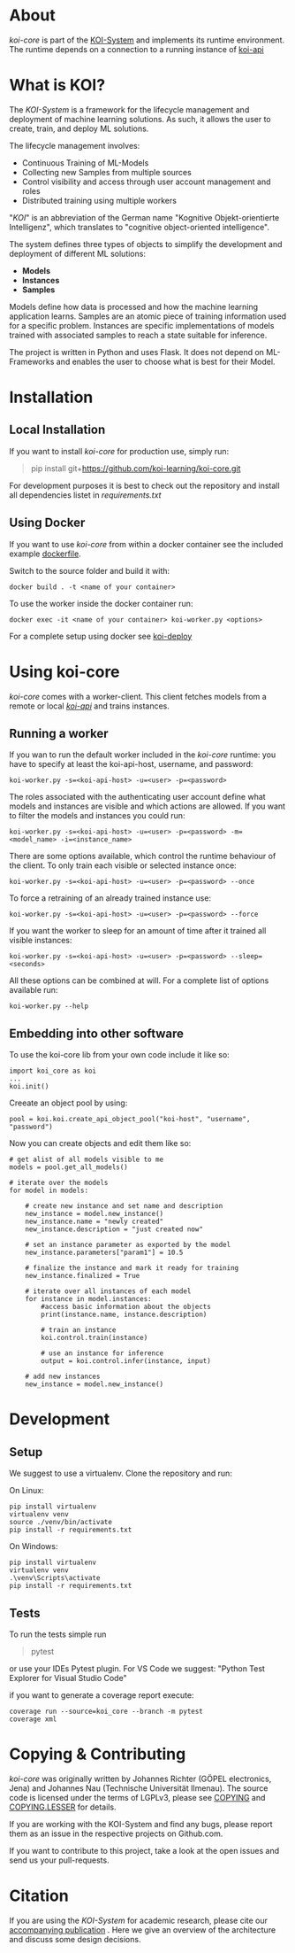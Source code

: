 # About
*koi-core* is part of the [KOI-System](https://github.com/koi-learning) and implements its runtime environment.
The runtime depends on a connection to a running instance of [koi-api](https://github.com/koi-learning/koi-api)

# What is KOI?
The *KOI-System* is a framework for the lifecycle management and deployment of machine learning solutions.
As such, it allows the user to create, train, and deploy ML solutions.

The lifecycle management involves:
- Continuous Training of ML-Models
- Collecting new Samples from multiple sources
- Control visibility and access through user account management and roles
- Distributed training using multiple workers  

"*KOI*" is an abbreviation of the German name "Kognitive Objekt-orientierte Intelligenz", which translates to "cognitive object-oriented intelligence".

The system defines three types of objects to simplify the development and deployment of different ML solutions: 
- **Models**
- **Instances**
- **Samples**

Models define how data is processed and how the machine learning application learns.
Samples are an atomic piece of training information used for a specific problem.
Instances are specific implementations of models trained with associated samples to reach a state suitable for inference.

The project is written in Python and uses Flask.
It does not depend on ML-Frameworks and enables the user to choose what is best for their Model.

# Installation

## Local Installation
If you want to install *koi-core* for production use, simply run:
> pip install git+https://github.com/koi-learning/koi-core.git

For development purposes it is best to check out the repository and install all dependencies listet in *requirements.txt*

## Using Docker
If you want to use *koi-core* from within a docker container see the included example [dockerfile](dockerfile).

Switch to the source folder and build it with: 
```
docker build . -t <name of your container>
```

To use the worker inside the docker container run:

```
docker exec -it <name of your container> koi-worker.py <options>
```

For a complete setup using docker see [koi-deploy](https://github.com/koi-learning/koi-deploy) 

# Using koi-core
*koi-core* comes with a worker-client.
This client fetches models from a remote or local [*koi-api*](https://github.com/koi-learning/koi-pi) and trains instances. 
## Running a worker
If you wan to run the default worker included in the *koi-core* runtime: you have to specify at least the koi-api-host, username, and password:
```
koi-worker.py -s=<koi-api-host> -u=<user> -p=<password>
```
The roles associated with the authenticating user account define what models and instances are visible and which actions are allowed. If you want to filter the models and instances you could run:

```
koi-worker.py -s=<koi-api-host> -u=<user> -p=<password> -m=<model_name> -i=<instance_name>
```
There are some options available, which control the runtime behaviour of the client.
To only train each visible or selected instance once:
```
koi-worker.py -s=<koi-api-host> -u=<user> -p=<password> --once
```
To force a retraining of an already trained instance use:
```
koi-worker.py -s=<koi-api-host> -u=<user> -p=<password> --force
```
If you want the worker to sleep for an amount of time after it trained all visible instances:
```
koi-worker.py -s=<koi-api-host> -u=<user> -p=<password> --sleep=<seconds>
```
All these options can be combined at will.
For a complete list of options available run:
```
koi-worker.py --help
```
## Embedding into other software
To use the koi-core lib from your own code include it like so:
```
import koi_core as koi
...
koi.init()
```

Creeate an object pool by using:
```
pool = koi.koi.create_api_object_pool("koi-host", "username", "password")
```

Now you can create objects and edit them like so:
```
# get alist of all models visible to me
models = pool.get_all_models()

# iterate over the models
for model in models:

    # create new instance and set name and description
    new_instance = model.new_instance()
    new_instance.name = "newly created"
    new_instance.description = "just created now"

    # set an instance parameter as exported by the model
    new_instance.parameters["param1"] = 10.5

    # finalize the instance and mark it ready for training
    new_instance.finalized = True

    # iterate over all instances of each model
    for instance in model.instances:
        #access basic information about the objects
        print(instance.name, instance.description)

        # train an instance
        koi.control.train(instance)

        # use an instance for inference
        output = koi.control.infer(instance, input)

    # add new instances
    new_instance = model.new_instance()
```

# Development

## Setup

We suggest to use a virtualenv. Clone the repository and run:

On Linux:
```
pip install virtualenv
virtualenv venv
source ./venv/bin/activate
pip install -r requirements.txt
```

On Windows:
```
pip install virtualenv
virtualenv venv
.\venv\Scripts\activate
pip install -r requirements.txt
```

## Tests

To run the tests simple run

> pytest

or use your IDEs Pytest plugin. For VS Code we suggest: "Python Test Explorer for Visual Studio Code"

if you want to generate a coverage report execute:

```
coverage run --source=koi_core --branch -m pytest
coverage xml
```

# Copying & Contributing
*koi-core* was originally written by Johannes Richter (GÖPEL electronics, Jena) and Johannes Nau (Technische Universität Ilmenau).
The source code is licensed under the terms of LGPLv3, please see [COPYING](COPYING) and [COPYING.LESSER](COPYING.LESSER) for details.

If you are working with the KOI-System and find any bugs, please report them as an issue in the respective projects on Github.com.

If you want to contribute to this project, take a look at the open issues and send us your pull-requests. 

# Citation
If you are using the *KOI-System* for academic research, please cite our [accompanying publication](http://dx.doi.org/10.1007/978-3-030-68527-0_8) . Here we give an overview of the architecture and discuss some design decisions.